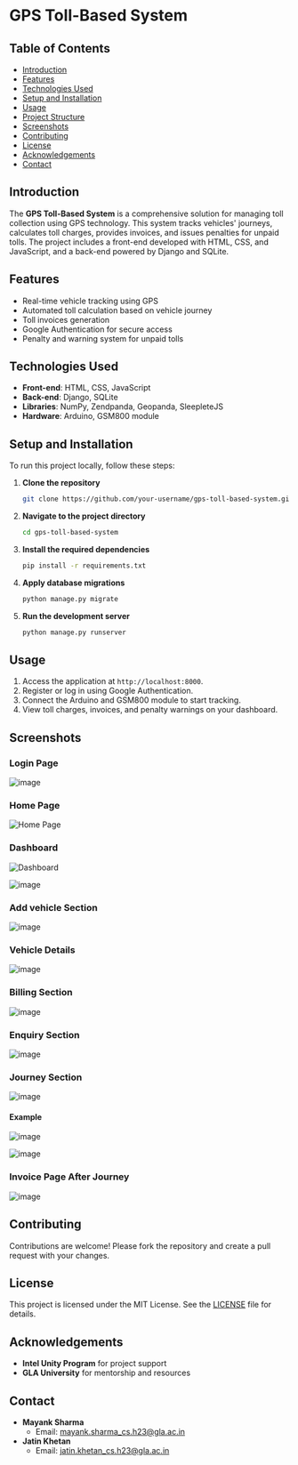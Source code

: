 # GPS Toll-Based System

## Table of Contents
- [Introduction](#introduction)
- [Features](#features)
- [Technologies Used](#technologies-used)
- [Setup and Installation](#setup-and-installation)
- [Usage](#usage)
- [Project Structure](#project-structure)
- [Screenshots](#screenshots)
- [Contributing](#contributing)
- [License](#license)
- [Acknowledgements](#acknowledgements)
- [Contact](#contact)

## Introduction
The **GPS Toll-Based System** is a comprehensive solution for managing toll collection using GPS technology. This system tracks vehicles' journeys, calculates toll charges, provides invoices, and issues penalties for unpaid tolls. The project includes a front-end developed with HTML, CSS, and JavaScript, and a back-end powered by Django and SQLite. 

## Features
- Real-time vehicle tracking using GPS
- Automated toll calculation based on vehicle journey
- Toll invoices generation
- Google Authentication for secure access
- Penalty and warning system for unpaid tolls

## Technologies Used
- **Front-end**: HTML, CSS, JavaScript
- **Back-end**: Django, SQLite
- **Libraries**: NumPy, Zendpanda, Geopanda, SleepleteJS
- **Hardware**: Arduino, GSM800 module

## Setup and Installation
To run this project locally, follow these steps:

1. **Clone the repository**
    ```bash
    git clone https://github.com/your-username/gps-toll-based-system.git
    ```

2. **Navigate to the project directory**
    ```bash
    cd gps-toll-based-system
    ```

3. **Install the required dependencies**
    ```bash
    pip install -r requirements.txt
    ```

4. **Apply database migrations**
    ```bash
    python manage.py migrate
    ```

5. **Run the development server**
    ```bash
    python manage.py runserver
    ```

## Usage
1. Access the application at `http://localhost:8000`.
2. Register or log in using Google Authentication.
3. Connect the Arduino and GSM800 module to start tracking.
4. View toll charges, invoices, and penalty warnings on your dashboard.


## Screenshots
### Login Page
![image](https://github.com/MAYANK12SHARMA/GPS-Toll-Checker/assets/145884197/29ddb425-b6dc-4d1f-a044-5cd4f1e1eeb5)

### Home Page
![Home Page](path_to_image)



### Dashboard

![Dashboard](https://github.com/MAYANK12SHARMA/GPS-Toll-Checker/assets/145884197/4be7f900-52d3-468e-9b0d-68e34e06fc42)

![image](https://github.com/MAYANK12SHARMA/GPS-Toll-Checker/assets/145884197/60185960-af0d-43b7-bbdb-f6e79910eeef)

### Add vehicle Section

![image](https://github.com/MAYANK12SHARMA/GPS-Toll-Checker/assets/145884197/d694f703-a303-48a0-9875-798cc828f916)

### Vehicle Details 

![image](https://github.com/MAYANK12SHARMA/GPS-Toll-Checker/assets/145884197/989b2036-1b6b-448f-9645-76cad7634a3c)

### Billing Section 

![image](https://github.com/MAYANK12SHARMA/GPS-Toll-Checker/assets/145884197/281cb9cf-9ab1-4a59-83e1-480d6f16cf1f)

### Enquiry Section

![image](https://github.com/MAYANK12SHARMA/GPS-Toll-Checker/assets/145884197/b9f9a2f9-d4e2-411f-b20d-0424695d4eb2)

### Journey Section

![image](https://github.com/MAYANK12SHARMA/GPS-Toll-Checker/assets/145884197/30508dce-cd61-4eff-90a2-0bdfbdfb7359)

#### Example 
![image](https://github.com/MAYANK12SHARMA/GPS-Toll-Checker/assets/145884197/e5c927ea-51e1-4bb1-9274-3ba1019dc50c)


![image](https://github.com/MAYANK12SHARMA/GPS-Toll-Checker/assets/145884197/ea6c56fa-e594-433f-aa3e-5799cb7b401b)



### Invoice Page After Journey
![image](https://github.com/MAYANK12SHARMA/GPS-Toll-Checker/assets/145884197/5c51388a-d890-4ecd-a571-9628ed562337)

## Contributing
Contributions are welcome! Please fork the repository and create a pull request with your changes.

## License
This project is licensed under the MIT License. See the [LICENSE](LICENSE) file for details.

## Acknowledgements
- **Intel Unity Program** for project support
- **GLA University** for mentorship and resources


## Contact
- **Mayank Sharma**
  - Email: [mayank.sharma_cs.h23@gla.ac.in](mailto:mayank.sharma_cs.h23@gla.ac.in)
- **Jatin Khetan**
  - Email: [jatin.khetan_cs.h23@gla.ac.in](mailto:jatin.khetan_cs.h23@gla.ac.in) 
 

    


